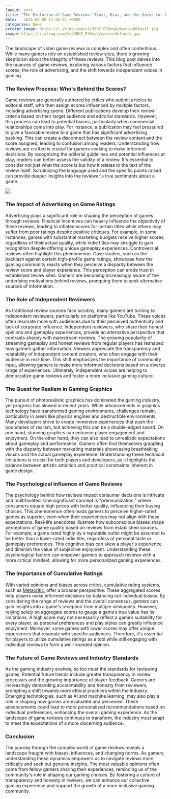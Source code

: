 ```yaml
---
layout: post
title: "The Evolution of Game Reviews: Trust, Bias, and the Quest for Realism"
date:   2025-02-08 17:46:41 +0000
categories: News
excerpt_image: https://i.ytimg.com/vi/38hI_E33vq4/maxresdefault.jpg
image: https://i.ytimg.com/vi/38hI_E33vq4/maxresdefault.jpg
---
```


The landscape of video game reviews is complex and often contentious. While many gamers rely on established review sites, there's growing skepticism about the integrity of these reviews. This blog post delves into the nuances of game reviews, exploring various factors that influence scores, the role of advertising, and the shift towards independent voices in gaming.
### The Review Process: Who's Behind the Scores?
Game reviews are generally authored by critics who submit articles to editorial staff, who then assign scores influenced by multiple factors, including advertising spend. Different publications develop their review criteria based on their target audience and editorial standards. However, this process can lead to potential biases, particularly when commercial relationships come into play. For instance, a publication may feel pressured to give a favorable review to a game that has significant advertising backing. This can create a disconnect between the review content and the score assigned, leading to confusion among readers.
Understanding how reviews are crafted is crucial for gamers seeking to make informed decisions. By recognizing the editorial guidelines and potential influences at play, readers can better assess the validity of a review. It's essential to consider not just what the score is but how it relates to the text of the review itself. Scrutinizing the language used and the specific points raised can provide deeper insights into the reviewer's true sentiments about a game.

![](https://i.ytimg.com/vi/38hI_E33vq4/maxresdefault.jpg)
### The Impact of Advertising on Game Ratings
Advertising plays a significant role in shaping the perception of games through reviews. Financial incentives can heavily influence the objectivity of these reviews, leading to inflated scores for certain titles while others may suffer from poor ratings despite positive critiques. For example, in some instances, games with substantial marketing budgets receive higher scores, regardless of their actual quality, while indie titles may struggle to gain recognition despite offering unique gameplay experiences.
Controversial reviews often highlight this phenomenon. Case studies, such as the backlash against certain high-profile game ratings, showcase how the gaming community reacts when they perceive a disparity between the review score and player experience. This perception can erode trust in established review sites. Gamers are becoming increasingly aware of the underlying motivations behind reviews, prompting them to seek alternative sources of information.
### The Role of Independent Reviewers
As traditional review sources face scrutiny, many gamers are turning to independent reviewers, particularly on platforms like YouTube. These voices often resonate more with audiences due to their perceived authenticity and lack of corporate influence. Independent reviewers, who share their honest opinions and gameplay experiences, provide an alternative perspective that contrasts sharply with mainstream reviews.
The growing popularity of streaming gameplay and honest reviews from regular players has reshaped how gamers gather information. Viewers appreciate the transparency and relatability of independent content creators, who often engage with their audience in real-time. This shift emphasizes the importance of community input, allowing gamers to make more informed decisions based on a diverse range of experiences. Ultimately, independent voices are helping to democratize game reviews and foster a more inclusive gaming culture.
### The Quest for Realism in Gaming Graphics
The pursuit of photorealistic graphics has dominated the gaming industry, yet progress has slowed in recent years. While advancements in graphics technology have transformed gaming environments, challenges remain, particularly in areas like physics engines and destructible environments. Many developers strive to create immersive experiences that push the boundaries of realism, but achieving this can be a double-edged sword.
On one hand, stunning graphics can enhance player engagement and enjoyment. On the other hand, they can also lead to unrealistic expectations about gameplay and performance. Gamers often find themselves grappling with the disparity between marketing materials showcasing breathtaking visuals and the actual gameplay experience. Understanding these technical limitations is crucial for both players and developers, as it highlights the balance between artistic ambition and practical constraints inherent in game design.
### The Psychological Influence of Game Reviews
The psychology behind how reviews impact consumer decisions is intricate and multifaceted. One significant concept is "premiumization," where consumers equate high prices with better quality, influencing their buying choices. This phenomenon often leads gamers to perceive higher-rated games as superior, even when their experiences may not align with these expectations.
Real-life anecdotes illustrate how subconscious biases shape perceptions of game quality based on reviews from established sources. For example, a game rated highly by a reputable outlet might be assumed to be better than a lower-rated indie title, regardless of personal taste or gameplay preferences. This cognitive bias can skew a player's experience and diminish the value of subjective enjoyment. Understanding these psychological factors can empower gamers to approach reviews with a more critical mindset, allowing for more personalized gaming experiences.
### The Importance of Cumulative Ratings
With varied opinions and biases across critics, cumulative rating systems, such as [Metacritic](https://fr.edu.vn/en/Metacritic), offer a broader perspective. These aggregated scores help players make informed decisions by balancing out individual biases. By considering the range of reviews and the overall consensus, gamers can gain insights into a game's reception from multiple viewpoints.
However, relying solely on aggregate scores to gauge a game’s true value has its limitations. A high score may not necessarily reflect a game’s suitability for every player, as personal preferences and play styles can greatly influence enjoyment. Moreover, some games with lower scores may offer unique experiences that resonate with specific audiences. Therefore, it's essential for players to utilize cumulative ratings as a tool while still engaging with individual reviews to form a well-rounded opinion.
### The Future of Game Reviews and Industry Standards
As the gaming industry evolves, so too must the standards for reviewing games. Potential future trends include greater transparency in review processes and the growing importance of player feedback. Gamers are increasingly demanding accountability and honesty from reviewers, prompting a shift towards more ethical practices within the industry.
Emerging technologies, such as AI and machine learning, may also play a role in shaping how games are evaluated and perceived. These advancements could lead to more personalized recommendations based on individual preferences, enhancing the overall gaming experience. As the landscape of game reviews continues to transform, the industry must adapt to meet the expectations of a more discerning audience.
### Conclusion
The journey through the complex world of game reviews reveals a landscape fraught with biases, influences, and changing norms. As gamers, understanding these dynamics empowers us to navigate reviews more critically and seek out genuine insights. The most valuable opinions often come from fellow gamers sharing their experiences, reminding us of the community's role in shaping our gaming choices. By fostering a culture of transparency and honesty in reviews, we can enhance our collective gaming experience and support the growth of a more inclusive gaming community.